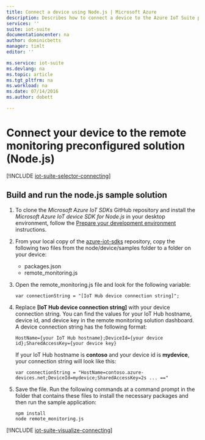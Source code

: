 ```yaml
---
title: Connect a device using Node.js | Microsoft Azure
description: Describes how to connect a device to the Azure IoT Suite preconfigured remote monitoring solution using an application written in Node.js.
services: ''
suite: iot-suite
documentationcenter: na
author: dominicbetts
manager: timlt
editor: ''

ms.service: iot-suite
ms.devlang: na
ms.topic: article
ms.tgt_pltfrm: na
ms.workload: na
ms.date: 07/14/2016
ms.author: dobett

---
```

# Connect your device to the remote monitoring preconfigured solution (Node.js)
[!INCLUDE [iot-suite-selector-connecting](../../includes/iot-suite-selector-connecting.md)]

## Build and run the node.js sample solution
1. To clone the *Microsoft Azure IoT SDKs* GitHub repository and install the *Microsoft Azure IoT device SDK for Node.js* in your desktop environment, follow the [Prepare your development environment](https://github.com/Azure/azure-iot-sdks/blob/master/doc/get_started/node-devbox-setup.md) instructions.
2. From your local copy of the [azure-iot-sdks](https://github.com/azure/azure-iot-sdks) repository, copy the following two files from the node/device/samples folder to a folder on your device:
   
   * packages.json
   * remote_monitoring.js
3. Open the remote_monitoring.js file and look for the following variable:
   
    ```
    var connectionString = "[IoT Hub device connection string]";
    ```
4. Replace **[IoT Hub device connection string]** with your device connection string. You can find the values for your IoT Hub hostname, device id, and device key in the remote monitoring solution dashboard. A device connection string has the following format:
   
    ```
    HostName={your IoT Hub hostname};DeviceId={your device id};SharedAccessKey={your device key}
    ```
   
    If your IoT Hub hostname is **contoso** and your device id is **mydevice**, your connection string will look like this:
   
    ```
    var connectionString = "HostName=contoso.azure-devices.net;DeviceId=mydevice;SharedAccessKey=2s ... =="
    ```
5. Save the file. Run the following commands at a command prompt in the folder that contains these files to install the necessary packages and then run the sample application:
   
    ```
    npm install
    node remote_monitoring.js
    ```

[!INCLUDE [iot-suite-visualize-connecting](../../includes/iot-suite-visualize-connecting.md)]

[lnk-github-repo]: https://github.com/azure/azure-iot-sdks
[lnk-github-prepare]: https://github.com/Azure/azure-iot-sdks/blob/master/doc/get_started/node-devbox-setup.md